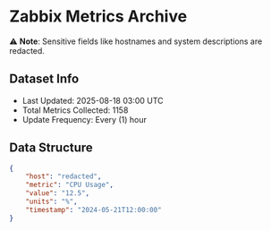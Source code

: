 # Zabbix Metrics Archive

⚠️ **Note**: Sensitive fields like hostnames and system descriptions are redacted.

## Dataset Info
- Last Updated: 2025-08-18 03:00 UTC
- Total Metrics Collected: 1158
- Update Frequency: Every (1) hour

## Data Structure
```json
{
    "host": "redacted",
    "metric": "CPU Usage",
    "value": "12.5",
    "units": "%",
    "timestamp": "2024-05-21T12:00:00"
}
```
